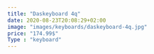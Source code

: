 ```yaml
---
title: "Daskeyboard 4q"
date: 2020-08-23T20:08:29+02:00
image: "images/keyboards/daskeyboard-4q.jpg"
price: "174.99$"
Type : "keyboard"
---
```


